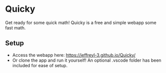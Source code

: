 # Quicky
Get ready for some quick math! Quicky is a free and simple webapp some fast math.

## Setup
- Access the webapp here: https://jeffreyl-3.github.io/Quicky/
- Or clone the app and run it yourself! An optional .vscode folder has been included for ease of setup.